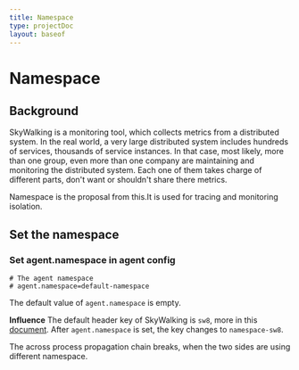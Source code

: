 ```yaml
---
title: Namespace
type: projectDoc
layout: baseof
---
```

# Namespace

## Background
SkyWalking is a monitoring tool, which collects metrics from a distributed system. In the real world, a very large distributed system
includes hundreds of services, thousands of service instances. In that case, most likely, more than one group, 
even more than one company are maintaining and monitoring the distributed system. Each one of them takes charge of different parts,
don't want or shouldn't share there metrics.

Namespace is the proposal from this.It is used for tracing and monitoring isolation.

## Set the namespace
### Set agent.namespace in agent config
```properties
# The agent namespace
# agent.namespace=default-namespace
``` 

The default value of `agent.namespace` is empty. 

**Influence**
The default header key of SkyWalking is `sw8`, more in this [document](../../../protocols/Skywalking-Cross-Process-Propagation-Headers-Protocol-v3).
After `agent.namespace` is set, the key changes to `namespace-sw8`.

The across process propagation chain breaks, when the two sides are using different namespace.
